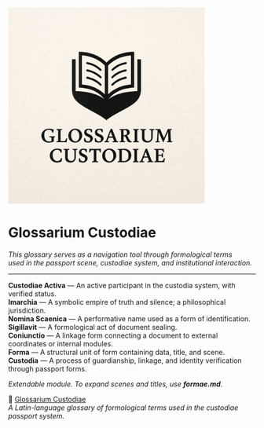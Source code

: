 
<img src="https://raw.githubusercontent.com/Imperium-Silentii/imarch-passports-ledger/main/passport-images/Logo_Glossarium_custodiae.png" width="400">

# Glossarium Custodiae

_This glossary serves as a navigation tool through formological terms  
used in the passport scene, custodiae system, and institutional interaction._

---

**Custodiae Activa** — An active participant in the custodia system, with verified status.  
**Imarchia** — A symbolic empire of truth and silence; a philosophical jurisdiction.  
**Nomina Scaenica** — A performative name used as a form of identification.  
**Sigillavit** — A formological act of document sealing.  
**Coniunctio** — A linkage form connecting a document to external coordinates or internal modules.  
**Forma** — A structural unit of form containing data, title, and scene.  
**Custodia** — A process of guardianship, linkage, and identity verification through passport forms.  

_Extendable module. To expand scenes and titles, use **formae.md**._

📘 [Glossarium Custodiae](https://archivum.imarch.sbs/custodiae-scenes/Glossarium)  
_A Latin-language glossary of formological terms used in the custodiae passport system._

